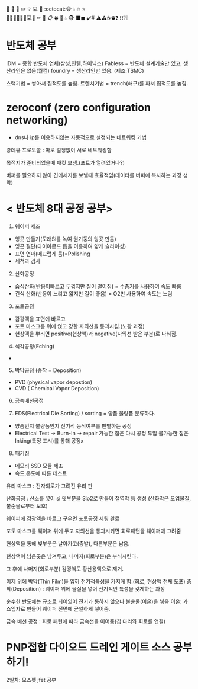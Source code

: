 
:memo:
:wrench:
:book:
:pencil2:
:bulb:
:computer:
:crescent_moon:
:octocat::monkey_face:
:droplet:
:fire:
:star:  
📝🔴🔵💙💚🔋💻📁 ✏ 📌 📋 🍀 🌼  💧 🐵 ⬛◼ 
✔️# ⚠⚠☕️⛔❓ ❗❗❔❕



# 반도체 공부


IDM = 종합 반도체 업체(삼성,인텔,하이닉스)
Fabless = 반도체 설계기술만 있고, 생산라인은 없음(퀄컴)
foundry = 생산라인만 있음. (제조:TSMC)

스택기법 = 쌓아서 집적도를 높힘.
트렌치기법 = trench(해구)를 파서 집적도를 높힘.

# zeroconf (zero configuration networking)
- dns나 ip를 이용하지않는 자동적으로 설정되는 네트워킹 기법

랑데뷰 프로토콜 : 따로 설정없이 서로 네트워킹함

목적지가 준비되었을때 패킷 보냄.(포트가 열려있거나?)

버퍼를 필요하지 않아 긴메세지를 보낼때 효율적임(데이터를 버퍼에 복사하는 과정 생략)


# < 반도체 8대 공정 공부> 

1. 웨이퍼 제조
 - 잉곳 만들기(모래Si를 녹여 원기둥의 잉곳 만듬)
 - 잉곳 절단(다이아몬드 톱을 이용하여 얇게 슬라이싱)
 - 표면 연마(매끄럽게 듬)=Polishing
 - 세척과 검사
2. 산화공정
 - 습식산화(반응이빠르고 두껍지만 질이 떨어짐) =  수증기를 사용하여 속도 빠름
 - 건식 산화(반응이 느리고 얇지만 질이 좋음) = O2만 사용하여 속도는 느림
3. 포토공정
 - 감광액을 표면에 바르고
 -  포토 마스크를 위에 얹고 강한 자외선을 통과시킴.(노광 과정)
 - 현상액을 뿌리면 positive(현상액)과 negative(자외선 받은 부분)로 나눠짐.
4. 식각공정(Eching)
- 

5. 박막공정 (증착 = Deposition) 
 - PVD (physical vapor depostion)
 - CVD ( Chemical Vapor Deposition)

6. 금속배선공정
 

7. EDS(Electrical Die Sorting) / sorting = 양품 불량품 분류하다.
- 양품인지 불량품인지 전기적 동작여부를 판별하는 공정
- Electrical Test -> Burn-In -> repair 가능한 칩은 다시 공정 투입
                                                         불가능한 칩은 Inking(특정 표시)를 통해 공정x
8. 패키징
- 메모리 SSD 모듈 제조
- 속도,온도에 따른 테스트


유리 마스크 : 전자회로가 그려진 유리 판 


산화공정 : 산소를 넣어 si 윗부분을 Sio2로 만들어 절역막 등 생성
(산화막은 오염물질, 불순물로부터 보호)

웨이퍼에  감광액을 바르고 구우면 포토공정 세팅 완료

포토 마스크를 웨이퍼 위에 두고 자외선을 통과시키면 회로패턴을 웨이퍼에 그려줌

현상액을 통해 빛부분은 날아가고(증발), 다른부분은 남음.

현상액이 남은곳은 남겨두고, 나머지(회로부분)은 부식시킨다. 

그 후에 나머지(회로부분) 감광액도 황산용액으로 제거.

이제 위에 박막(Thin Film)을 입혀 전기적특성을 가지게 함.(회로, 현상액 전체 도포)
증착(Deposition) : 웨이퍼 위에 물질을 넣어 전기적인 특성을 갖게하는 과정

순수한 반도체는 규소로 되어있어 전기가 통하지 않으나 불순물(이온)을 넣음
이온: 가스입자로 만들어 웨이퍼 전면에 균일하게 넣어줌. 

금속 배선 공정 : 회로 패턴에 따라 금속선을 이어줌(칩 다리와 회로를 연결)






# PNP접합 다이오드 드레인 게이트 소스 공부하기!

2일차: 모스펫 jfet 공부
